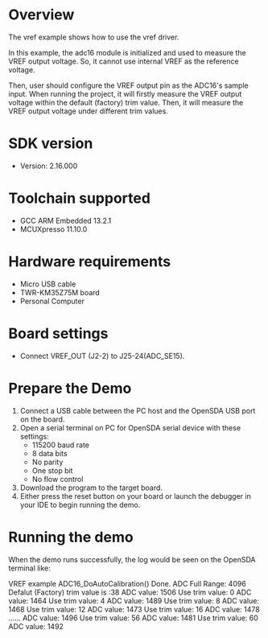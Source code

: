 Overview
========
The vref example shows how to use the vref driver.

In this example, the adc16 module is initialized and used to measure the VREF output voltage. So, it cannot use internal
VREF as the reference voltage.

Then, user should configure the VREF output pin as the ADC16's sample input. When running the project, it will firstly
measure the VREF output voltage within the default (factory) trim value. Then, it will measure the VREF output voltage
under different trim values.

SDK version
===========
- Version: 2.16.000

Toolchain supported
===================
- GCC ARM Embedded  13.2.1
- MCUXpresso  11.10.0

Hardware requirements
=====================
- Micro USB cable
- TWR-KM35Z75M board
- Personal Computer

Board settings
==============
- Connect VREF_OUT (J2-2) to J25-24(ADC_SE15).

Prepare the Demo
================
1.  Connect a USB cable between the PC host and the OpenSDA USB port on the board.
2.  Open a serial terminal on PC for OpenSDA serial device with these settings:
    - 115200 baud rate
    - 8 data bits
    - No parity
    - One stop bit
    - No flow control
3.  Download the program to the target board.
4.  Either press the reset button on your board or launch the debugger in your IDE to begin running the demo.

Running the demo
================
When the demo runs successfully, the log would be seen on the OpenSDA terminal like:

VREF example
ADC16_DoAutoCalibration() Done.
ADC Full Range: 4096
Defalut (Factory) trim value is :38
ADC value: 1506
Use trim value: 0
ADC value: 1464
Use trim value: 4
ADC value: 1489
Use trim value: 8
ADC value: 1468
Use trim value: 12
ADC value: 1473
Use trim value: 16
ADC value: 1478
......
ADC value: 1496
Use trim value: 56
ADC value: 1481
Use trim value: 60
ADC value: 1492

